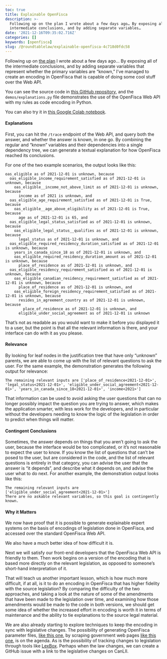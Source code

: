 ```yaml
---
toc: true
title: Explainable OpenFisca
description: >-
  Following up on the plan I wrote about a few days ago… By exposing all of the
  intermediate conclusions, and by adding separate variables…
date: '2021-12-16T09:35:02.716Z'
categories: []
keywords: [openfisca]
slug: /@roundtablelaw/explainable-openfisca-4c718d0fdc58
---
```


Following up on [the plan](/post/roundtablelaw/using-openfisca-as-an-expert-system-engine-e291ddc50815) I wrote about a few days ago… By exposing all of the intermediate conclusions, and by adding separate variables that represent whether the primary variables are “known,” I’ve managed to create an encoding in OpenFisca that is capable of doing some cool stuff over the Web API.

You can see the source code in [this GitHub repository](https://github.com/JasonMorrisSC/openfisca-canada/tree/stub_version), and the `demos/explanations.py` file demonstrates the use of the OpenFisca Web API with my rules as code encoding in Python.

You can also try it in [this Google Colab notebook](https://colab.research.google.com/drive/1ievnP8CAgfWBqKQI2XXRz2ZqeWTWu7VL?usp=sharing).

#### Explanations

First, you can hit the `/trace` endpoint of the Web API, and query both the answer, and whether the answer is known, in one go. By combining the regular and “known” variables and their dependencies into a single dependency tree, we can generate a textual explanation for how OpenFisca reached its conclusions.

For one of the two example scenarios, the output looks like this:
```
oas_eligible as of 2021-12-01 is unknown, because  
  oas_eligible_income_requirement_satisfied as of 2021-12-01 is unknown, because  
    oas_eligible__income_not_above_limit as of 2021-12-01 is unknown, because  
      income as of 2021 is unknown, and  
  oas_eligible_age_requirement_satisfied as of 2021-12-01 is True, because  
    oas_eligible__age_above_eligibility as of 2021-12-01 is True, because  
      age as of 2021-12-01 is 65, and  
  oas_eligible_legal_status_satisfied as of 2021-12-01 is unknown, because  
    oas_eligible_legal_status__qualifies as of 2021-12-01 is unknown, because  
      legal_status as of 2021-12-01 is unknown, and  
  oas_eligible_required_residency_duration_satisfied as of 2021-12-01 is unknown, because  
    years_in_canada_since_18 as of 2021-12-01 is unknown, and  
    oas_eligible_required_residency_duration_amount as of 2021-12-01 is unknown, because  
      place_of_residence as of 2021-12-01 is unknown, and  
  oas_eligible_residency_requirement_satisfied as of 2021-12-01 is unknown, because  
    oas_eligible_canadian_residency_requirement_satisfied as of 2021-12-01 is unknown, because  
      place_of_residence as of 2021-12-01 is unknown, and  
    oas_eligible_foreign_residency_requirement_satisfied as of 2021-12-01 is unknown, because  
      resides_in_agreement_country as of 2021-12-01 is unknown, because  
        place_of_residence as of 2021-12-01 is unknown, and  
      eligible_under_social_agreement as of 2021-12-01 is unknown
```
That’s not as readable as you would want to make it before you displayed it to a user, but the point is that all the relevant information is there, and your interface can do with it as you please.

#### Relevance

By looking for leaf nodes in the justification tree that have only “unknown” parents, we are able to come up with the list of relevant questions to ask the user. For the same example, the demonstration generates the following output for relevance:
```
The remaining relevant inputs are ['place_of_residence<2021-12-01>', 'legal_status<2021-12-01>', 'eligible_under_social_agreement<2021-12-01>', 'years_in_canada_since_18<2021-12-01>', 'income<2021>']
```
That information can be used to avoid asking the user questions that can no longer possibly impact the question you are trying to answer, which makes the application smarter, with less work for the developers, and in particular without the developers needing to know the logic of the legislation in order to predict when things will matter.

#### Contingent Conclusions

Sometimes, the answer depends on things that you aren’t going to ask the user, because the interface would be too complicated, or it’s not reasonable to expect the user to know. If you know the list of questions that can’t be posed to the user, but are considered in the code, and the list of relevant questions is entirely in that category, you can advise the user that the answer is “it depends”, and describe what it depends on, and advise the user what to do next. For another example, the demonstration output looks like this:
```
The remaining relevant inputs are ['eligible_under_social_agreement<2021-12-01>']  
There are no askable relevant variables, so this goal is contingently known.
```
#### Why it Matters

We now have proof that it is possible to generate explainable expert systems on the basis of encodings of legislation done in OpenFisca, and accessed over the standard OpenFisca Web API.

We also have a much better idea of how difficult it is.

Next we will satisfy our front-end developers that the OpenFisca Web API is friendly to them. Then work begins on a version of the encoding that is based more directly on the relevant legislation, as opposed to someone’s short-hand interpretation of it.

That will teach us another important lesson, which is how much more difficult, if at all, is it to do an encoding in OpenFisca that has higher fidelity with the source legislation? By comparing the difficulty of the two approaches, and taking a look at the nature of some of the amendments that have been made to the legislation over time, and examining how those amendments would be made to the code in both versions, we should get some idea of whether the increased effort in encoding is worth it in terms of maintenance and the ability to tie explanations to the source legal material.

We are also already starting to explore techniques to keep the encoding in sync with legislative changes. The possibility of generating OpenFisca parameter files, [like this one](https://github.com/JasonMorrisSC/openfisca-canada/blob/stub_version/openfisca_canada/parameters/benefits/social_agreement_countries.yaml), by scraping government web pages [like this one](https://www.canada.ca/en/revenue-agency/services/tax/businesses/topics/payroll/payroll-deductions-contributions/canada-pension-plan-cpp/foreign-employees-employers/canada-s-social-agreements-other-countries.html), is on the agenda. As is the possibility of tracking changes to legislation through tools like [LexBox](https://sso.lexum.com/auth/realms/lexum/protocol/openid-connect/auth?response_type=code&client_id=lexbox-web&redirect_uri=https%3A%2F%2Fapp.mylexbox.com%2Fapi%2Fsso%2Flogin?realm%3Dlexum&state=93e6e22f-adcf-4228-96f7-8c431eae80d3&login=true&scope=openid). Perhaps when the law changes, we can create a GitHub issue with a link to the legislative changes on CanLII.